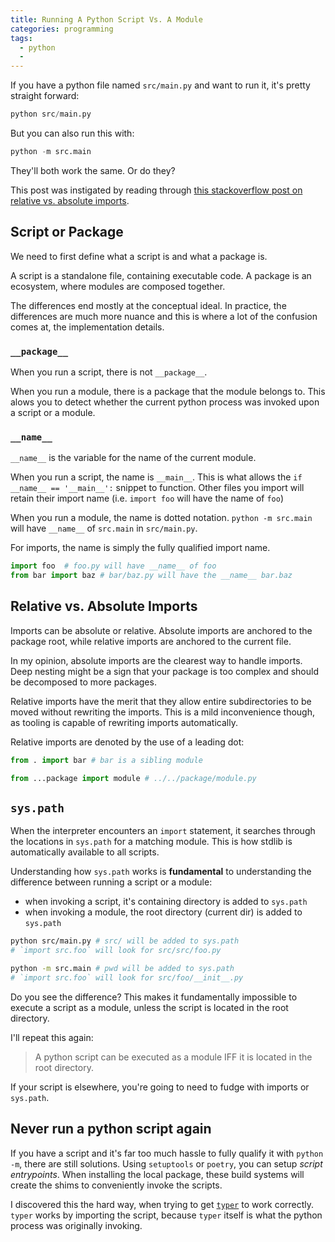 ```yaml
---
title: Running A Python Script Vs. A Module
categories: programming
tags:
  - python
  -
---
```


If you have a python file named `src/main.py` and want to run it, it's pretty straight forward:

```py
python src/main.py
```

But you can also run this with:

```py
python -m src.main
```

They'll both work the same.
Or do they?

This post was instigated by reading through [this stackoverflow post on relative vs. absolute imports][1].

[1]: https://stackoverflow.com/questions/14132789/relative-imports-for-the-billionth-time

## Script or Package

We need to first define what a script is and what a package is.

A script is a standalone file, containing executable code.
A package is an ecosystem, where modules are composed together.

The differences end mostly at the conceptual ideal.
In practice, the differences are much more nuance and this is where a lot of the confusion comes at, the implementation details.

### `__package__`

When you run a script, there is not `__package__`.

When you run a module, there is a package that the module belongs to.
This alows you to detect whether the current python process was invoked upon a script or a module.

### `__name__`

`__name__` is the variable for the name of the current module.

When you run a script, the name is `__main__`.
This is what allows the `if __name__ == '__main__':` snippet to function.
Other files you import will retain their import name (i.e. `import foo` will have the name of `foo`)

When you run a module, the name is dotted notation.
`python -m src.main` will have `__name__` of `src.main` in `src/main.py`.

For imports, the name is simply the fully qualified import name.

```py
import foo  # foo.py will have __name__ of foo
from bar import baz # bar/baz.py will have the __name__ bar.baz
```

## Relative vs. Absolute Imports

Imports can be absolute or relative.
Absolute imports are anchored to the package root, while relative imports are anchored to the current file.

In my opinion, absolute imports are the clearest way to handle imports.
Deep nesting might be a sign that your package is too complex and should be decomposed to more packages.

Relative imports have the merit that they allow entire subdirectories to be moved without rewriting the imports.
This is a mild inconvenience though, as tooling is capable of rewriting imports automatically.

Relative imports are denoted by the use of a leading dot:

```py
from . import bar # bar is a sibling module

from ...package import module # ../../package/module.py
```

## `sys.path`

When the interpreter encounters an `import` statement, it searches through the locations in `sys.path` for a matching module.
This is how stdlib is automatically available to all scripts.

Understanding how `sys.path` works is **fundamental** to understanding the difference between running a script or a module:

- when invoking a script, it's containing directory is added to `sys.path`
- when invoking a module, the root directory (current dir) is added to `sys.path`

```sh
python src/main.py # src/ will be added to sys.path
# `import src.foo` will look for src/src/foo.py

python -m src.main # pwd will be added to sys.path
# `import src.foo` will look for src/foo/__init__.py
```

Do you see the difference?
This makes it fundamentally impossible to execute a script as a module, unless the script is located in the root directory.

I'll repeat this again:

> A python script can be executed as a module IFF it is located in the root directory.

If your script is elsewhere, you're going to need to fudge with imports or `sys.path`.

## Never run a python script again

If you have a script and it's far too much hassle to fully qualify it with `python -m`, there are still solutions.
Using `setuptools` or `poetry`, you can setup _script entrypoints_.
When installing the local package, these build systems will create the shims to conveniently invoke the scripts.

I discovered this the hard way, when trying to get [`typer`] to work correctly.
`typer` works by importing the script, because `typer` itself is what the python process was originally invoking.

[`typer`]: https://typer.tiangolo.com/
